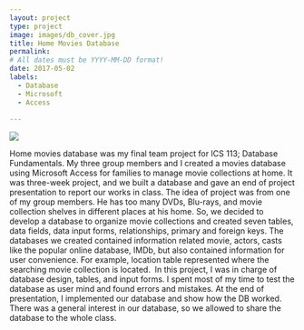 ```yaml
---
layout: project
type: project
image: images/db_cover.jpg
title: Home Movies Database
permalink: 
# All dates must be YYYY-MM-DD format!
date: 2017-05-02
labels:
  - Database
  - Microsoft
  - Access
  
---
```


<img class="ui medium right floated rounded image" src="../images/vacay-home-page.png">

Home movies database was my final team project for ICS 113; Database Fundamentals. My three group members and I created a movies database using Microsoft Access for families to manage movie collections at home. It was three-week project, and we built a database and gave an end of project presentation to report our works in class.
The idea of project was from one of my group members. He has too many DVDs, Blu-rays, and movie collection shelves in different places at his home. So, we decided to develop a database to organize movie collections and created seven tables, data fields, data input forms, relationships, primary and foreign keys. The databases we created contained information related movie, actors, casts like the popular online database, IMDb, but also contained information for user convenience. For example, location table represented where the searching movie collection is located. 
<image>
In this project, I was in charge of database design, tables, and input forms. I spent most of my time to test the database as user mind and found errors and mistakes. At the end of presentation, I implemented our database and show how the DB worked. There was a general interest in our database, so we allowed to share the database to the whole class. 
